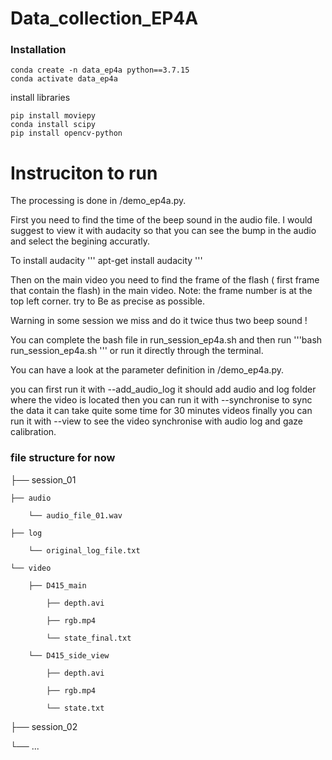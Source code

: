 # Data_collection_EP4A

### Installation

```
conda create -n data_ep4a python==3.7.15
conda activate data_ep4a
```

install libraries

```
pip install moviepy
conda install scipy
pip install opencv-python
```

# Instruciton to run 

The processing is done in /demo_ep4a.py.

First you need to find the time of the beep sound in the audio file. I would suggest to view it with audacity so that you can see the bump in the audio and select the begining accuratly. 

To install audacity
'''
apt-get install audacity 
'''

Then on the main video you need to find the frame of the flash ( first frame that contain the flash) in the main video. Note: the frame number is at the top left corner. try to Be as precise as possible. 

Warning in some session we miss and do it twice thus two beep sound !

You can complete the bash file in run_session_ep4a.sh and then run '''bash run_session_ep4a.sh '''
or run it directly through the terminal.

You can have a look at the parameter definition in /demo_ep4a.py.

you can first run it with --add_audio_log it should add audio and log folder where the video is located
then you can run it with --synchronise to sync the data it can take quite some time for 30 minutes videos 
finally you can run it with --view to see the video synchronise with audio log and gaze calibration.
### file structure for now 

├──  session_01
    
    ├── audio 

        └── audio_file_01.wav 

    ├── log 

        └── original_log_file.txt

    └── video

        ├── D415_main

            ├── depth.avi

            ├── rgb.mp4

            └── state_final.txt

        └── D415_side_view

            ├── depth.avi

            ├── rgb.mp4

            └── state.txt

├── session_02

└── ...